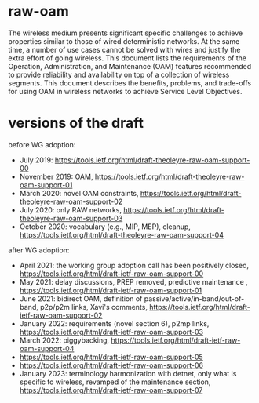 # raw-oam
The wireless medium presents significant specific challenges to achieve
properties similar to those of wired deterministic networks. At the same
time, a number of use cases cannot be solved with wires and justify the
extra effort of going wireless. This document lists the requirements of
the Operation, Administration, and Maintenance (OAM) features recommended to provide reliability and availability on top of a collection of wireless segments.  This document describes the benefits, problems, and trade-offs for using OAM in wireless networks to achieve Service Level Objectives.

# versions of the draft

before WG adoption:
* July 2019: https://tools.ietf.org/html/draft-theoleyre-raw-oam-support-00
* November 2019: OAM, https://tools.ietf.org/html/draft-theoleyre-raw-oam-support-01
* March 2020: novel OAM constraints, https://tools.ietf.org/html/draft-theoleyre-raw-oam-support-02
* July 2020: only RAW networks, https://tools.ietf.org/html/draft-theoleyre-raw-oam-support-03
* October 2020: vocabulary (e.g., MIP, MEP), cleanup, https://tools.ietf.org/html/draft-theoleyre-raw-oam-support-04

after WG adoption:
* April 2021: the working group adoption call has been positively closed, https://tools.ietf.org/html/draft-ietf-raw-oam-support-00
* May 2021: delay discussions, PREP removed, predictive maintenance , https://tools.ietf.org/html/draft-ietf-raw-oam-support-01
* June 2021: bidirect OAM, definition of passive/active/in-band/out-of-band, p2p/p2m links, Xavi's comments,  https://tools.ietf.org/html/draft-ietf-raw-oam-support-02
* January 2022: requirements (novel section 6), p2mp links, https://tools.ietf.org/html/draft-ietf-raw-oam-support-03
* March 2022: piggybacking, https://tools.ietf.org/html/draft-ietf-raw-oam-support-04
* https://tools.ietf.org/html/draft-ietf-raw-oam-support-05
* https://tools.ietf.org/html/draft-ietf-raw-oam-support-06
* January 2023: terminology harmonization with detnet, only what is specific to wireless, revamped of the maintenance section, https://tools.ietf.org/html/draft-ietf-raw-oam-support-07
